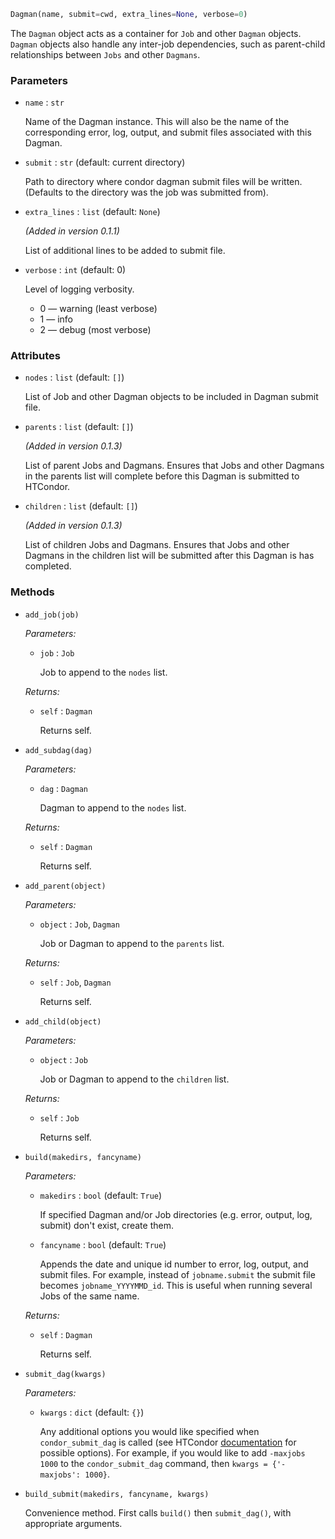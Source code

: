 
```python
Dagman(name, submit=cwd, extra_lines=None, verbose=0)
```

The `Dagman` object acts as a container for `Job`  and other `Dagman` objects. `Dagman` objects also handle any inter-job dependencies, such as parent-child relationships between `Jobs` and other `Dagmans`.


### Parameters

* `name` : `str`

    Name of the Dagman instance. This will also be the name of the corresponding error, log, output, and submit files associated with this Dagman.

* `submit` : `str` (default: current directory)

    Path to directory where condor dagman submit files will be written. (Defaults to the directory was the job was submitted from).

* `extra_lines` : `list` (default: `None`)

    *(Added in version 0.1.1)*

    List of additional lines to be added to submit file.

* `verbose` : `int` (default: 0)

    Level of logging verbosity.

    * 0 &mdash; warning (least verbose)
    * 1 &mdash; info
    * 2 &mdash; debug (most verbose)

### Attributes

* `nodes` : `list` (default: `[]`)

    List of Job and other Dagman objects to be included in Dagman submit file.


* `parents` : `list` (default: `[]`)

    *(Added in version 0.1.3)*

    List of parent Jobs and Dagmans. Ensures that Jobs and other Dagmans in the parents list will complete before this Dagman is submitted to HTCondor.


* `children` : `list` (default: `[]`)

    *(Added in version 0.1.3)*

    List of children Jobs and Dagmans. Ensures that Jobs and other Dagmans in the children list will be submitted after this Dagman is has completed.



### Methods

* `add_job(job)`

    *Parameters:*

    * `job` : `Job`

        Job to append to the `nodes` list.

    *Returns:*

    * `self` : `Dagman`

        Returns self.

* `add_subdag(dag)`

    *Parameters:*

    * `dag` : `Dagman`

        Dagman to append to the `nodes` list.

    *Returns:*

    * `self` : `Dagman`

        Returns self.


* `add_parent(object)`

    *Parameters:*

    * `object` : `Job`, `Dagman`

        Job or Dagman to append to the `parents` list.

    *Returns:*

    * `self` : `Job`, `Dagman`

        Returns self.


* `add_child(object)`

    *Parameters:*

    * `object` : `Job`

        Job or Dagman to append to the `children` list.

    *Returns:*

    * `self` : `Job`

        Returns self.


* `build(makedirs, fancyname)`

    *Parameters:*

    * `makedirs` : `bool` (default: `True`)

        If specified Dagman and/or Job directories (e.g. error, output, log, submit) don't exist, create them.

    * `fancyname` : `bool` (default: `True`)

        Appends the date and unique id number to error, log, output, and submit files. For example, instead of `jobname.submit` the submit file becomes `jobname_YYYYMMD_id`. This is useful when running several Jobs of the same name.

    *Returns:*

    * `self` : `Dagman`

        Returns self.


* `submit_dag(kwargs)`

    *Parameters:*

    * `kwargs` : `dict` (default: `{}`)

        Any additional options you would like specified when `condor_submit_dag` is called (see HTCondor [documentation](http://research.cs.wisc.edu/htcondor/manual/current/condor_submit_dag.html) for possible options). For example, if you would like to add `-maxjobs 1000` to the `condor_submit_dag` command, then `kwargs = {'-maxjobs': 1000}`.

* `build_submit(makedirs, fancyname, kwargs)`

    Convenience method. First calls `build()` then `submit_dag()`, with appropriate arguments.
